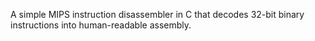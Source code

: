 A simple MIPS instruction disassembler in C that decodes 32-bit binary instructions into human-readable assembly.